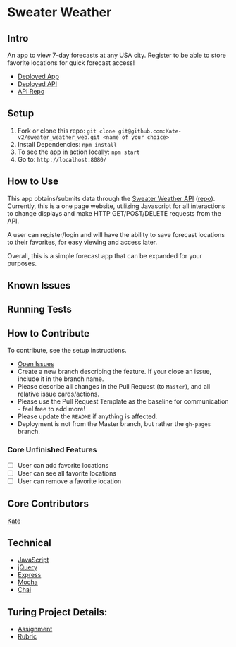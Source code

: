 # Sweater Weather
## Intro
An app to view 7-day forecasts at any USA city.
Register to be able to store favorite locations for quick forecast access!

* [Deployed App](https://kate-v2.github.io/sweater_weather_web/)
* [Deployed API](https://sweater-weather-api-app.herokuapp.com/)
* [API Repo](https://github.com/Kate-v2/sweater_weather)

## Setup
1. Fork or clone this repo: `git clone git@github.com:Kate-v2/sweater_weather_web.git <name of your choice>`
1. Install Dependencies: `npm install`
1. To see the app in action locally: `npm start`
1. Go to: `http://localhost:8080/`

## How to Use
This app obtains/submits data through the [Sweater Weather API](https://sweater-weather-api-app.herokuapp.com/) ([repo](https://github.com/Kate-v2/sweater_weather)). Currently, this is a one page website, utilizing Javascript for all interactions to change displays and make HTTP GET/POST/DELETE requests from the API.

A user can register/login and will have the ability to save forecast locations to their favorites, for easy viewing and access later.

Overall, this is a simple forecast app that can be expanded for your purposes.

## Known Issues

## Running Tests

## How to Contribute
To contribute, see the setup instructions.
* [Open Issues](https://github.com/Kate-v2/sweater_weather_web/projects/1)
* Create a new branch describing the feature. If your close an issue, include it in the branch name.
* Please describe all changes in the Pull Request (to `Master`), and all relative issue cards/actions.
* Please use the Pull Request Template as the baseline for communication - feel free to add more!
* Please update the `README` if anything is affected.
* Deployment is not from the Master branch, but rather the `gh-pages` branch.

### Core Unfinished Features
- [ ] User can add favorite locations
- [ ] User can see all favorite locations
- [ ] User can remove a favorite location

## Core Contributors
[Kate](https://github.com/Kate-v2)

## Technical

* [JavaScript](https://www.javascript.com/)
* [jQuery](https://jquery.com/)
* [Express](https://expressjs.com/)
* [Mocha](https://mochajs.org/)
* [Chai](https://chaijs.com/)


## Turing Project Details:
* [Assignment](http://backend.turing.io/module4/projects/self_directed_fe/self_directed_fe_spec)
* [Rubric](http://backend.turing.io/module4/projects/self_directed_fe/self_directed_fe_rubric)
